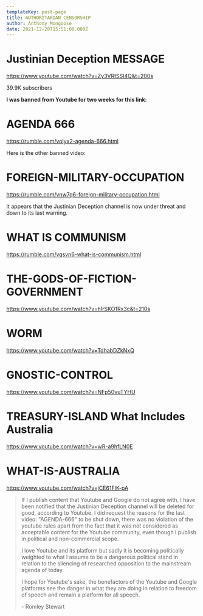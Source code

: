 ```yaml
---
templateKey: post-page
title: AUTHORITARIAN CENSORSHIP
author: Anthony Mongoose
date: 2021-12-28T15:51:00.000Z
---
```

# Justinian Deception MESSAGE

<https://www.youtube.com/watch?v=Zy3VRtSSl4Q&t=200s>

39.9K subscribers

**I was banned from Youtube for two weeks for this link:**

# AGENDA 666

<https://rumble.com/volyx2-agenda-666.html>

Here is the other banned video:

# FOREIGN-MILITARY-OCCUPATION

<https://rumble.com/vnw7q6-foreign-military-occupation.html>

It appears that the Justinian Deception channel is now under threat and down to its last warning.

# WHAT IS COMMUNISM

<https://rumble.com/vqsvn6-what-is-communism.html>

# THE-GODS-OF-FICTION-GOVERNMENT

<https://www.youtube.com/watch?v=hIrSKO1Rx3c&t=210s>

# WORM

<https://www.youtube.com/watch?v=TdhabDZkNxQ>

# GNOSTIC-CONTROL

<https://www.youtube.com/watch?v=NFp50vuTYHU>

# TREASURY-ISLAND What Includes Australia

<https://www.youtube.com/watch?v=wR-a9hfLN0E>

# WHAT-IS-AUSTRALIA

<https://www.youtube.com/watch?v=jCE61FIK-pA>

> If I publish content that Youtube and Google do not agree with, I have been notified that the Justinian Deception channel will be deleted for good, according to Youtube.
> I did request the reasons for the last video: "AGENDA-666" to be shut down, there was no violation of the youtube rules apart from the fact that it was not considered as acceptable content for the Youtube community, even though I publish in political and non-commercial scope.
>
> I love Youtube and its platform but sadly it is becoming politically weighted to what I assume to be a dangerous political stand in relation to the silencing of researched opposition to the mainstream agenda of today.
>
> I hope for Youtube's sake, the benefactors of the Youtube and Google platforms see the danger in what they are doing in relation to freedom of speech and remain a platform for all speech.
>
> \- Romley Stewart